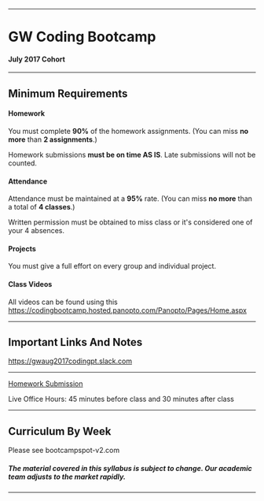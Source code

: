 -----------------------------------------
# GW Coding Bootcamp

#### July 2017 Cohort 


-----------------------------------------


## Minimum Requirements


#### Homework


You must complete **90%** of the homework assignments. (You can miss **no more** than **2 assignments**.)


Homework submissions **must be on time AS IS**. Late submissions will not be counted.


#### Attendance


Attendance must be maintained at a **95%** rate. (You can miss **no more** than a total of **4 classes**.)


Written permission must be obtained to miss class or it's considered one of your 4 absences.


#### Projects


You must give a full effort on every group and individual project.


#### Class Videos

All videos can be found using this https://codingbootcamp.hosted.panopto.com/Panopto/Pages/Home.aspx

-----------------------------------------


## Important Links And Notes


https://gwaug2017codingpt.slack.com

-----------------------------------------


[Homework Submission](http://bootcampspot-v2.com)


Live Office Hours: 45 minutes before class and 30 minutes after class


-----------------------------------------
## Curriculum By Week

Please see bootcampspot-v2.com

##### The material covered in this syllabus is subject to change. Our academic team adjusts to the market rapidly.

----------

